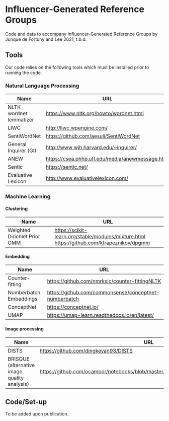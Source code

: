 # Influencer-Generated Reference Groups

Code and data to accompany Influencer-Generated Reference Groups by Junque de Fortuny and Lee 2021, t.b.d.



## Tools

Our code relies on the following tools which must be installed prior to running the code.

### Natural Language Processing

| Name                    | URL                                              |
| ----------------------- | ------------------------------------------------ |
| NLTK wordnet lemmatizer | https://www.nltk.org/howto/wordnet.html          |
| LIWC                    | http://liwc.wpengine.com/                        |
| SentiWordNet            | https://github.com/aesuli/SentiWordNet           |
| General Inquirer (GI)   | http://www.wjh.harvard.edu/~inquirer/            |
| ANEW                    | https://csea.phhp.ufl.edu/media/anewmessage.html |
| Sentic                  | https://sentic.net/                              |
| Evaluative Lexicon      | http://www.evaluativelexicon.com/                |

### Machine Learning

#### Clustering

| Name                         | URL                                                          |
| ---------------------------- | ------------------------------------------------------------ |
| Weighted Dirichlet Prior GMM | https://scikit-learn.org/stable/modules/mixture.html<br/>https://github.com/ktrapeznikov/dpgmm |

#### Embedding

| Name                   | URL                                                   |
| ---------------------- | ----------------------------------------------------- |
| Counter-fitting        | https://github.com/nmrksic/counter-fittingNLTK        |
| Numberbatch Embeddings | https://github.com/commonsense/conceptnet-numberbatch |
| ConceptNet             | https://conceptnet.io/                                |
| UMAP                   | https://umap-learn.readthedocs.io/en/latest/          |

#### Image processing

| Name                                         | URL                                                          |
| -------------------------------------------- | ------------------------------------------------------------ |
| DISTS                                        | https://github.com/dingkeyan93/DISTS                         |
| BRISQUE (alternative image quality analysis) | https://github.com/ocampor/notebooks/blob/master/notebooks/image/quality/brisque.ipynb |



## Code/Set-up

To be added upon publication.
